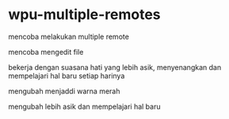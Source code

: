 # wpu-multiple-remotes

mencoba melakukan multiple remote

mencoba mengedit file

bekerja dengan suasana hati yang lebih asik, menyenangkan dan mempelajari hal baru setiap harinya

mengubah menjaddi warna merah

mengubah lebih asik dan mempelajari hal baru

